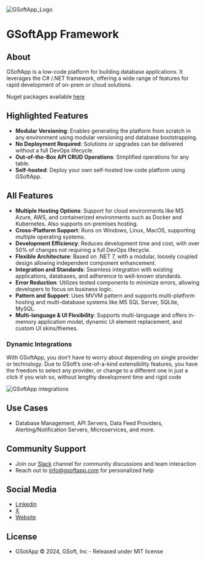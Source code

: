 ![GSoftApp_Logo](https://i0.wp.com/gsoftapp.com/wp-content/uploads/2024/01/GSoft-logo.png?resize=300%2C88&ssl=1)
 
# GSoftApp Framework

## About
GSoftApp is a low-code platform for building database applications. It leverages the C# /.NET framework, offering a wide range of features for rapid development of on-prem or cloud solutions.

Nuget packages available [here](https://www.nuget.org/packages/GsoftApp.Framework.Web.Core#readme-body-tab)

## Highlighted Features
- **Modular Versioning**: Enables generating the platform from scratch in any environment using modular versioning and database bootstrapping.
- **No Deployment Required**: Solutions or upgrades can be delivered without a full DevOps lifecycle.
- **Out-of-the-Box API CRUD Operations**: Simplified operations for any table.
- **Self-hosted**: Deploy your own self-hosted low code platform using GSoftApp.
 
## All Features
- **Multiple Hosting Options**: Support for cloud environments like MS Azure, AWS, and containerized environments such as Docker and Kubernetes. Also supports on-premises hosting.
- **Cross-Platform Support**: Runs on Windows, Linux, MacOS, supporting multiple operating systems.
- **Development Efficiency**: Reduces development time and cost, with over 50% of changes not requiring a full DevOps lifecycle.
- **Flexible Architecture**: Based on .NET 7, with a modular, loosely coupled design allowing independent component enhancement.
- **Integration and Standards**: Seamless integration with existing applications, databases, and adherence to well-known standards.
- **Error Reduction**: Utilizes tested components to minimize errors, allowing developers to focus on business logic.
- **Pattern and Support**: Uses MVVM pattern and supports multi-platform hosting and multi-database systems like MS SQL Server, SQLite, MySQL.
- **Multi-language & UI Flexibility**: Supports multi-language and offers in-memory application model, dynamic UI element replacement, and custom UI skins/themes.
 
 
### Dynamic Integrations
With GSoftApp, you don’t have to worry about depending on single provider or technology. Due to GSoft’s one-of-a-kind extensibility features, you have the freedom to select any provider, or change to a different one in just a click if you wish so, without lengthy development time and rigid code
 
![GSoftApp integrations](https://i0.wp.com/suzie3a55e32332.wpcomstaging.com/wp-content/uploads/2024/01/GSoft-photos-1440-x-1080-px-9.png?resize=1024%2C312&ssl=1)
 
## Use Cases
- Database Management, API Servers, Data Feed Providers, Alerting/Notification Servers, Microservices, and more.
 
## Community Support
- Join our [Slack](https://join.slack.com/t/gsoftapp/shared_invite/zt-2akm145f7-rpbMNaEE8pXsUnPaAGyq_A) channel for community discussions and team interaction
- Reach out to info@gsoftapp.com for personalized help
 
## Social Media
- [Linkedin](https://www.linkedin.com/company/gsoftapp)
- [X](https://www.x.com/gsoftapp)
- [Website](https://www.gsoftapp.com/)
 
## License
- GSotApp © 2024, GSoft, Inc - Released under MIT license
 
